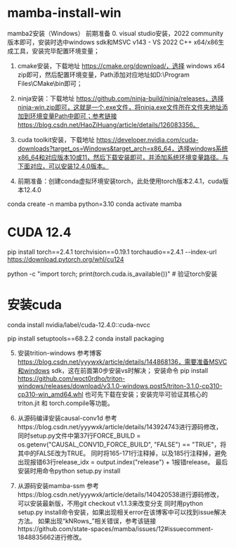 # mamba-install-win
mamba2安装（Windows）
前期准备
0. visual studio安装，2022 community版本即可，安装时选中windows sdk和MSVC v143 - VS 2022 C++ x64/x86生成工具，安装完毕配置环境变量；

1. cmake安装，下载地址 https://cmake.org/download/，选择 windows x64 zip即可，然后配置环境变量，Path添加对应地址如D:\Program Files\CMake\bin即可；

2. ninja安装：下载地址 https://github.com/ninja-build/ninja/releases，选择ninja-win.zip即可，这就是一个.exe文件，将ninja.exe文件所在文件夹地址添加到环境变量Path中即可；参考链接https://blog.csdn.net/HaoZiHuang/article/details/126083356。

3. cuda toolkit安装，下载地址 https://developer.nvidia.com/cuda-downloads?target_os=Windows&target_arch=x86_64，选择windows系统x86_64和对应版本10或11，然后下载安装即可，并添加系统环境变量路径。与下面对应，可以安装12.4.0版本。

4. 前期准备：创建conda虚拟环境安装torch，此处使用torch版本2.4.1，cuda版本12.4.0

conda create -n mamba python=3.10
conda activate mamba

# CUDA 12.4
pip install torch==2.4.1 torchvision==0.19.1 torchaudio==2.4.1 --index-url https://download.pytorch.org/whl/cu124

python -c "import torch; print(torch.cuda.is_available())" # 验证torch安装

# 安装cuda
conda install nvidia/label/cuda-12.4.0::cuda-nvcc

pip install setuptools==68.2.2
conda install packaging

5. 安装trition-windows
参考博客 https://blog.csdn.net/yyywxk/article/details/144868136，需要准备MSVC和windows sdk，这在前面第0步安装vs时解决；
安装命令 pip install https://github.com/woct0rdho/triton-windows/releases/download/v3.1.0-windows.post5/triton-3.1.0-cp310-cp310-win_amd64.whl
也可先下载在安装；安装完毕可验证其核心的triton.jit 和 torch.compile等功能。

6. 从源码编译安装causal-conv1d
参考https://blog.csdn.net/yyywxk/article/details/143924743进行源码修改，
同时setup.py文件中第37行FORCE_BUILD = os.getenv("CAUSAL_CONV1D_FORCE_BUILD", "FALSE") == "TRUE"，将其中的FALSE改为TRUE。
同时将165-171行注释掉，以及185行注释掉，避免出现报错63行release_idx = output.index("release") + 1报错release。
最后安装时用命令python setup.py install

7. 从源码安装mamba-ssm
参考https://blog.csdn.net/yyywxk/article/details/140420538进行源码修改，可以安装最新版，不用git checkout v1.1.3来改变分支
同时用python setup.py install命令安装，如果出现相关error在该博客中可以找到issue解决方法。
如果出现“kNRows_”相关错误，参考该链接https://github.com/state-spaces/mamba/issues/12#issuecomment-1848835662进行修改。
